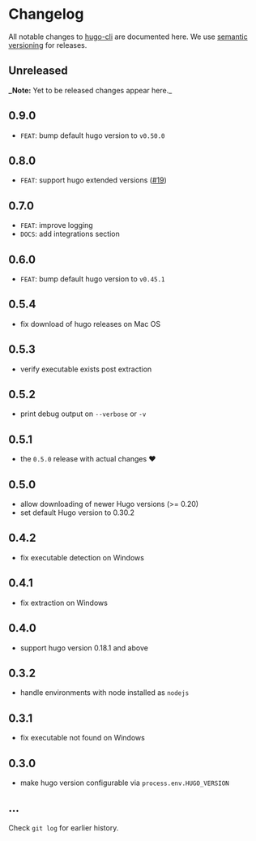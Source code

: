 # Changelog

All notable changes to [hugo-cli](https://github.com/nikku/hugo-cli) are documented here. We use [semantic versioning](http://semver.org/) for releases.

## Unreleased

**\_Note:** Yet to be released changes appear here.\_

## 0.9.0

- `FEAT`: bump default hugo version to `v0.50.0`

## 0.8.0

- `FEAT`: support hugo extended versions ([#19](https://github.com/nikku/hugo-cli/pull/19))

## 0.7.0

- `FEAT`: improve logging
- `DOCS`: add integrations section

## 0.6.0

- `FEAT`: bump default hugo version to `v0.45.1`

## 0.5.4

- fix download of hugo releases on Mac OS

## 0.5.3

- verify executable exists post extraction

## 0.5.2

- print debug output on `--verbose` or `-v`

## 0.5.1

- the `0.5.0` release with actual changes :heart:

## 0.5.0

- allow downloading of newer Hugo versions (>= 0.20)
- set default Hugo version to 0.30.2

## 0.4.2

- fix executable detection on Windows

## 0.4.1

- fix extraction on Windows

## 0.4.0

- support hugo version 0.18.1 and above

## 0.3.2

- handle environments with node installed as `nodejs`

## 0.3.1

- fix executable not found on Windows

## 0.3.0

- make hugo version configurable via `process.env.HUGO_VERSION`

## ...

Check `git log` for earlier history.
